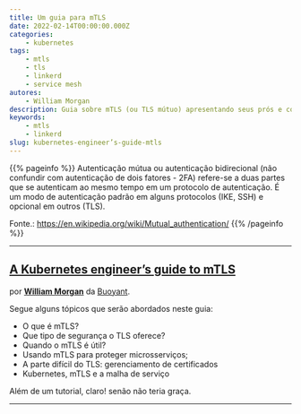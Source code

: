 ```yaml
---
title: Um guia para mTLS
date: 2022-02-14T00:00:00.000Z
categories:
    - kubernetes
tags:
    - mtls
    - tls
    - linkerd
    - service mesh
autores:
    - William Morgan
description: Guia sobre mTLS (ou TLS mútuo) apresentando seus prós e contras e como implantar em um cluster kubernetes.
keywords:
    - mtls
    - linkerd
slug: kubernetes-engineer’s-guide-mtls
---
```


{{% pageinfo %}}
Autenticação mútua ou autenticação bidirecional (não confundir com autenticação de dois fatores - 2FA) refere-se a duas partes que se autenticam ao mesmo tempo em um protocolo de autenticação. É um modo de autenticação padrão em alguns protocolos (IKE, SSH) e opcional em outros (TLS).

Fonte.: <https://en.wikipedia.org/wiki/Mutual_authentication/>
{{% /pageinfo %}}

---

## [A Kubernetes engineer’s guide to mTLS](https://buoyant.io/mtls-guide/)

por [**William Morgan**](/autores/william-morgan/) da [Buoyant](https://buoyant.io/).

Segue alguns tópicos que serão abordados neste guia:

- O que é mTLS?
- Que tipo de segurança o TLS oferece?
- Quando o mTLS é útil?
- Usando mTLS para proteger microsserviços;
- A parte difícil do TLS: gerenciamento de certificados
- Kubernetes, mTLS e a malha de serviço

Além de um tutorial, claro! senão não teria graça.

---
